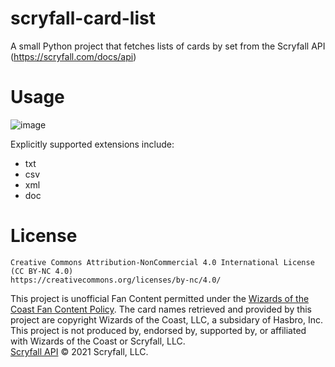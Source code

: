 # scryfall-card-list
A small Python project that fetches lists of cards by set from the Scryfall API (https://scryfall.com/docs/api)

# Usage
![image](https://user-images.githubusercontent.com/48395914/136574571-8e5d18fc-dab8-43f5-8098-e1c628bbce1f.png)

Explicitly supported extensions include:
- txt
- csv
- xml
- doc

# License
```
Creative Commons Attribution-NonCommercial 4.0 International License (CC BY-NC 4.0)
https://creativecommons.org/licenses/by-nc/4.0/
```
This project is unofficial Fan Content permitted under the [Wizards of the Coast Fan Content Policy](https://company.wizards.com/en/legal/fancontentpolicy). The card names retrieved and provided by this project are copyright Wizards of the Coast, LLC, a subsidary of Hasbro, Inc. This project is not produced by, endorsed by, supported by, or affiliated with Wizards of the Coast or Scryfall, LLC.\
[Scryfall API](https://scryfall.com/docs/api/) © 2021 Scryfall, LLC.
